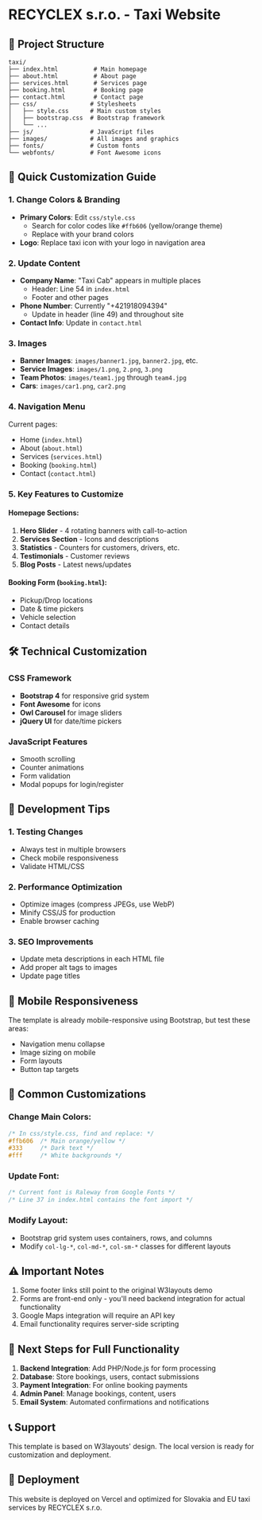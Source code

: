 # RECYCLEX s.r.o. - Taxi Website

## 📁 Project Structure
```
taxi/
├── index.html          # Main homepage
├── about.html          # About page
├── services.html       # Services page  
├── booking.html        # Booking page
├── contact.html        # Contact page
├── css/               # Stylesheets
│   ├── style.css      # Main custom styles
│   ├── bootstrap.css  # Bootstrap framework
│   └── ...
├── js/                # JavaScript files
├── images/            # All images and graphics
├── fonts/             # Custom fonts
└── webfonts/          # Font Awesome icons

```

## 🎨 Quick Customization Guide

### 1. **Change Colors & Branding**
- **Primary Colors**: Edit `css/style.css`
  - Search for color codes like `#ffb606` (yellow/orange theme)
  - Replace with your brand colors
- **Logo**: Replace taxi icon with your logo in navigation area

### 2. **Update Content**
- **Company Name**: "Taxi Cab" appears in multiple places
  - Header: Line 54 in `index.html`
  - Footer and other pages
- **Phone Number**: Currently "+421918094394"
  - Update in header (line 49) and throughout site
- **Contact Info**: Update in `contact.html`

### 3. **Images**
- **Banner Images**: `images/banner1.jpg`, `banner2.jpg`, etc.
- **Service Images**: `images/1.png`, `2.png`, `3.png`
- **Team Photos**: `images/team1.jpg` through `team4.jpg`
- **Cars**: `images/car1.png`, `car2.png`

### 4. **Navigation Menu**
Current pages:
- Home (`index.html`)
- About (`about.html`) 
- Services (`services.html`)
- Booking (`booking.html`)
- Contact (`contact.html`)

### 5. **Key Features to Customize**

#### Homepage Sections:
1. **Hero Slider** - 4 rotating banners with call-to-action
2. **Services Section** - Icons and descriptions
3. **Statistics** - Counters for customers, drivers, etc.
4. **Testimonials** - Customer reviews
5. **Blog Posts** - Latest news/updates

#### Booking Form (`booking.html`):
- Pickup/Drop locations
- Date & time pickers
- Vehicle selection
- Contact details

## 🛠️ Technical Customization

### CSS Framework
- **Bootstrap 4** for responsive grid system
- **Font Awesome** for icons
- **Owl Carousel** for image sliders
- **jQuery UI** for date/time pickers

### JavaScript Features
- Smooth scrolling
- Counter animations
- Form validation
- Modal popups for login/register

## 🚀 Development Tips

### 1. **Testing Changes**
- Always test in multiple browsers
- Check mobile responsiveness
- Validate HTML/CSS

### 2. **Performance Optimization**
- Optimize images (compress JPEGs, use WebP)
- Minify CSS/JS for production
- Enable browser caching

### 3. **SEO Improvements**
- Update meta descriptions in each HTML file
- Add proper alt tags to images
- Update page titles

## 📱 Mobile Responsiveness
The template is already mobile-responsive using Bootstrap, but test these areas:
- Navigation menu collapse
- Image sizing on mobile
- Form layouts
- Button tap targets

## 🎯 Common Customizations

### Change Main Colors:
```css
/* In css/style.css, find and replace: */
#ffb606  /* Main orange/yellow */
#333     /* Dark text */
#fff     /* White backgrounds */
```

### Update Font:
```css
/* Current font is Raleway from Google Fonts */
/* Line 37 in index.html contains the font import */
```

### Modify Layout:
- Bootstrap grid system uses containers, rows, and columns
- Modify `col-lg-*`, `col-md-*`, `col-sm-*` classes for different layouts

## ⚠️ Important Notes
1. Some footer links still point to the original W3layouts demo
2. Forms are front-end only - you'll need backend integration for actual functionality
3. Google Maps integration will require an API key
4. Email functionality requires server-side scripting

## 🔧 Next Steps for Full Functionality
1. **Backend Integration**: Add PHP/Node.js for form processing
2. **Database**: Store bookings, users, contact submissions
3. **Payment Integration**: For online booking payments
4. **Admin Panel**: Manage bookings, content, users
5. **Email System**: Automated confirmations and notifications

## 📞 Support
This template is based on W3layouts' design. The local version is ready for customization and deployment.

## 🚀 Deployment
This website is deployed on Vercel and optimized for Slovakia and EU taxi services by RECYCLEX s.r.o.
